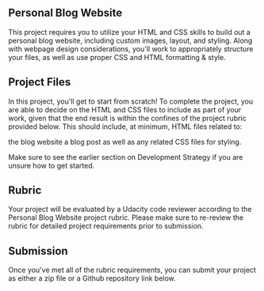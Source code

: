## Personal Blog Website

This project requires you to utilize your HTML and CSS skills to build out a personal blog website, including custom images, layout, and styling. Along with webpage design considerations, you'll work to appropriately structure your files, as well as use proper CSS and HTML formatting & style.

## Project Files
In this project, you'll get to start from scratch! To complete the project, you are able to decide on the HTML and CSS files to include as part of your work, given that the end result is within the confines of the project rubric provided below. This should include, at minimum, HTML files related to:

the blog website
a blog post
as well as any related CSS files for styling.

Make sure to see the earlier section on Development Strategy if you are unsure how to get started.

## Rubric
Your project will be evaluated by a Udacity code reviewer according to the Personal Blog Website project rubric. Please make sure to re-review the rubric for detailed project requirements prior to submission.

## Submission
Once you've met all of the rubric requirements, you can submit your project as either a zip file or a Github repository link below.